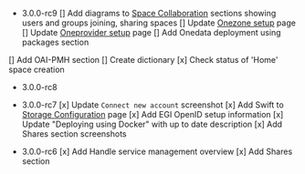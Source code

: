 * 3.0.0-rc9
  \[] Add diagrams to [Space Collaboration]() sections showing users and groups joining, sharing spaces
  \[] Update [Onezone setup]() page
  \[] Update [Oneprovider setup]() page
  \[] Add Onedata deployment using packages section

\[] Add OAI-PMH section
\[] Create dictionary
\[x] Check status of 'Home' space creation

* 3.0.0-rc8

* 3.0.0-rc7
  \[x] Update `Connect new account` screenshot
  \[x] Add Swift to [Storage Configuration]() page
  \[x] Add EGI OpenID setup information
  \[x] Update "Deploying using Docker" with up to date description
  \[x] Add Shares section screenshots

* 3.0.0-rc6
  \[x] Add Handle service management overview
  \[x] Add Shares section
